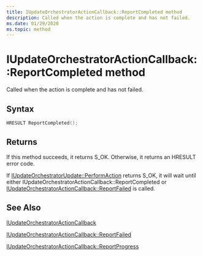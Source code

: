 ```yaml
---
title: IUpdateOrchestratorActionCallback::ReportCompleted method
description: Called when the action is complete and has not failed.
ms.date: 01/29/2020
ms.topic: method
---
```


# IUpdateOrchestratorActionCallback::ReportCompleted method

Called when the action is complete and has not failed.

## Syntax
```cpp
HRESULT ReportCompleted();
```

## Returns
If this method succeeds, it returns S_OK. Otherwise, it returns an HRESULT error code. 

If [IUpdateOrchestratorUpdate::PerformAction](iupdateorchestratorupdate-performaction.md) returns S_OK, it will wait until either IUpdateOrchestratorActionCallback::ReportCompleted or [IUpdateOrchestratorActionCallback::ReportFailed](iupdateorchestratoractioncallback-reportfailed.md) is called.

## See Also

[IUpdateOrchestratorActionCallback](iupdateorchestratoractioncallback.md)

[IUpdateOrchestratorActionCallback::ReportFailed](iupdateorchestratoractioncallback-reportfailed.md)

[IUpdateOrchestratorActionCallback::ReportProgress](iupdateorchestratoractioncallback-reportprogress.md)
